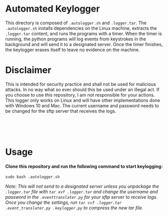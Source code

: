 # Automated Keylogger #
This directory is composed of `.autologger.sh` and `.logger.tar`. The `.autologger.sh` installs dependencies on the Linux machine, extracts the `.logger.tar` content, and runs the programs with a timer. When the timer is running, the python programs will log events from keystrokes in the background and will send it to a designated server. Once the timer finishes, the keylogger erases itself to leave no evidence on the machine.

# Disclaimer #
This is intended for security practice and shall not be used for malicious attacks. In no way what so ever should this be used under an illegal act. If you choose to use this repository, I am not responsible for your actions. This logger only works on Linux and will have other implementations done with Windows 10 and Mac. The current username and password needs to be changed for the sftp server that receives the logs.

<br/>
<br/>
<br/>

# Usage #

#### Clone this repository and run the following command to start keylogging: ####
```
sudo bash .autologger.sh
```
*Note: This will not send to a designated server unless you unpackage the `.logger.tar` file with `tar xvf .logger.tar` and change the username and password in the `.eventtranslater.py` for your sftp server to receive logs. Once you change the settings, run `tar cvf .logger.tar .event_translater.py .keylogger.py` to compress the new tar file.*

